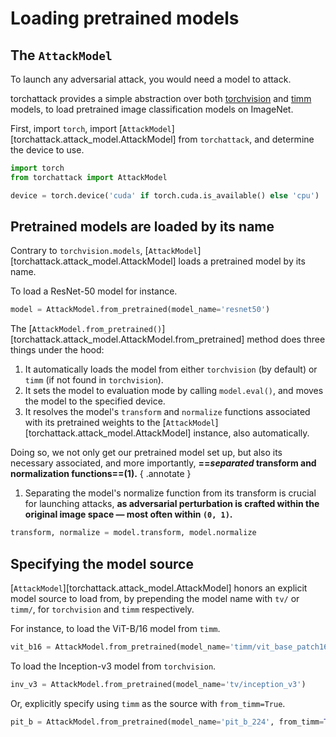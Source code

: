 # Loading pretrained models

## The `AttackModel`

To launch any adversarial attack, you would need a model to attack.

torchattack provides a simple abstraction over both [torchvision](https://github.com/pytorch/vision) and [timm](https://github.com/huggingface/pytorch-image-models) models, to load pretrained image classification models on ImageNet.

First, import `torch`, import [`AttackModel`][torchattack.attack_model.AttackModel] from `torchattack`, and determine the device to use.

```python
import torch
from torchattack import AttackModel

device = torch.device('cuda' if torch.cuda.is_available() else 'cpu')
```

## Pretrained models are loaded by its name

Contrary to `torchvision.models`, [`AttackModel`][torchattack.attack_model.AttackModel] loads a pretrained model by its name.

To load a ResNet-50 model for instance.

```python
model = AttackModel.from_pretrained(model_name='resnet50')
```

The [`AttackModel.from_pretrained()`][torchattack.attack_model.AttackModel.from_pretrained] method does three things under the hood:

1. It automatically loads the model from either `torchvision` (by default) or `timm` (if not found in `torchvision`).
2. It sets the model to evaluation mode by calling `model.eval()`, and moves the model to the specified device.
3. It resolves the model's `transform` and `normalize` functions associated with its pretrained weights to the [`AttackModel`][torchattack.attack_model.AttackModel] instance, also automatically.

Doing so, we not only get our pretrained model set up, but also its necessary associated, and more importantly, **==_separated_ transform and normalization functions==(1).**
{ .annotate }

1. Separating the model's normalize function from its transform is crucial for launching attacks, **as adversarial perturbation is crafted within the original image space — most often within `(0, 1)`.**

```python
transform, normalize = model.transform, model.normalize
```

## Specifying the model source

[`AttackModel`][torchattack.attack_model.AttackModel] honors an explicit model source to load from, by prepending the model name with `tv/` or `timm/`, for `torchvision` and `timm` respectively.

For instance, to load the ViT-B/16 model from `timm`.

```python
vit_b16 = AttackModel.from_pretrained(model_name='timm/vit_base_patch16_224')
```

To load the Inception-v3 model from `torchvision`.

```python
inv_v3 = AttackModel.from_pretrained(model_name='tv/inception_v3')
```

Or, explicitly specify using `timm` as the source with `from_timm=True`.

```python
pit_b = AttackModel.from_pretrained(model_name='pit_b_224', from_timm=True)
```
